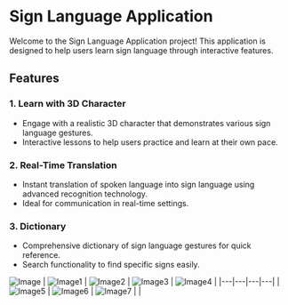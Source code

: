 # Sign Language Application

Welcome to the Sign Language Application project! This application is designed to help users learn sign language through interactive features.
## Features

### 1. Learn with 3D Character
- Engage with a realistic 3D character that demonstrates various sign language gestures.
- Interactive lessons to help users practice and learn at their own pace.

### 2. Real-Time Translation
- Instant translation of spoken language into sign language using advanced recognition technology.
- Ideal for communication in real-time settings.

### 3. Dictionary
- Comprehensive dictionary of sign language gestures for quick reference.
- Search functionality to find specific signs easily.

![Image](https://github.com/user-attachments/assets/bb3ae6ad-6659-4032-8ad8-e383c0bcc334)
| ![Image1](https://github.com/user-attachments/assets/aec88e5b-b760-484a-90e8-fd14f6ea5e63) | ![Image2](https://github.com/user-attachments/assets/3369a541-f44d-4d25-977f-e581d43bb9a5) | ![Image3](https://github.com/user-attachments/assets/1677e575-dfc1-4fe0-bc50-fa731a6ae836) | ![Image4](https://github.com/user-attachments/assets/dd89355a-f49c-4311-9853-a0763229cc30) |
|---|---|---|---|
| ![Image5](https://github.com/user-attachments/assets/24233aa7-8147-4544-b620-664485c48176) | ![Image6](https://github.com/user-attachments/assets/d0a714c0-c4c9-4fd7-a3e9-fbf2d5ba0b2a) | ![Image7](https://github.com/user-attachments/assets/7ca9a2f0-8319-49b6-ab25-0e6f24c19464) |   |
